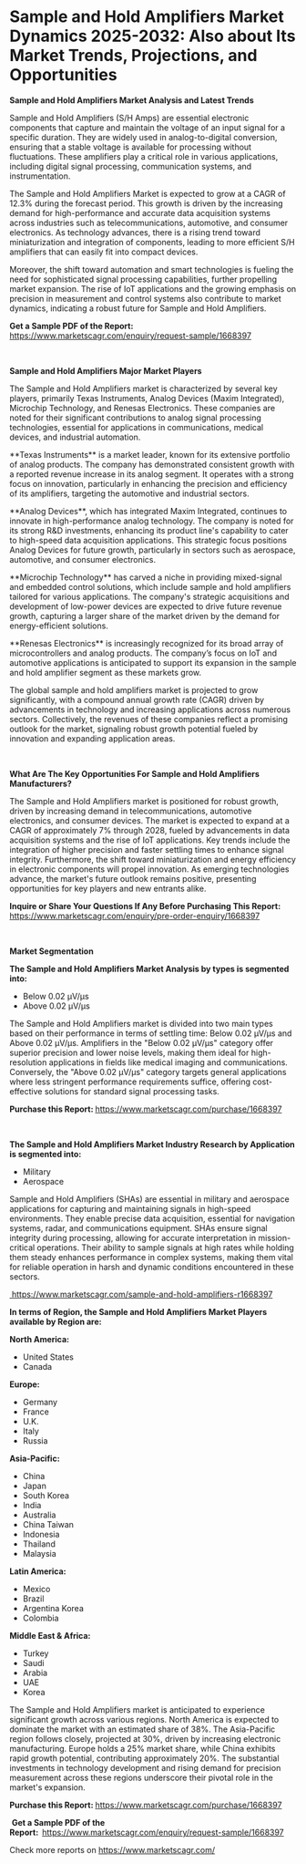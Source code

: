 <p><h1>Sample and Hold Amplifiers Market Dynamics 2025-2032: Also about Its Market Trends, Projections, and Opportunities</h1></p><p><strong>Sample and Hold Amplifiers Market Analysis and Latest Trends</strong></p>
<p><p>Sample and Hold Amplifiers (S/H Amps) are essential electronic components that capture and maintain the voltage of an input signal for a specific duration. They are widely used in analog-to-digital conversion, ensuring that a stable voltage is available for processing without fluctuations. These amplifiers play a critical role in various applications, including digital signal processing, communication systems, and instrumentation.</p><p>The Sample and Hold Amplifiers Market is expected to grow at a CAGR of 12.3% during the forecast period. This growth is driven by the increasing demand for high-performance and accurate data acquisition systems across industries such as telecommunications, automotive, and consumer electronics. As technology advances, there is a rising trend toward miniaturization and integration of components, leading to more efficient S/H amplifiers that can easily fit into compact devices.</p><p>Moreover, the shift toward automation and smart technologies is fueling the need for sophisticated signal processing capabilities, further propelling market expansion. The rise of IoT applications and the growing emphasis on precision in measurement and control systems also contribute to market dynamics, indicating a robust future for Sample and Hold Amplifiers.</p></p>
<p><strong>Get a Sample PDF of the Report:&nbsp;</strong> <a href="https://www.marketscagr.com/enquiry/request-sample/1668397?utm_campaign=2390&utm_medium=2&utm_source=Github&utm_content=ia&utm_term=20022025&utm_id=sample-and-hold-amplifiers">https://www.marketscagr.com/enquiry/request-sample/1668397</a></p>
<p>&nbsp;</p>
<p><strong>Sample and Hold Amplifiers Major Market Players</strong></p>
<p><p>The Sample and Hold Amplifiers market is characterized by several key players, primarily Texas Instruments, Analog Devices (Maxim Integrated), Microchip Technology, and Renesas Electronics. These companies are noted for their significant contributions to analog signal processing technologies, essential for applications in communications, medical devices, and industrial automation.</p><p>**Texas Instruments** is a market leader, known for its extensive portfolio of analog products. The company has demonstrated consistent growth with a reported revenue increase in its analog segment. It operates with a strong focus on innovation, particularly in enhancing the precision and efficiency of its amplifiers, targeting the automotive and industrial sectors. </p><p>**Analog Devices**, which has integrated Maxim Integrated, continues to innovate in high-performance analog technology. The company is noted for its strong R&D investments, enhancing its product line's capability to cater to high-speed data acquisition applications. This strategic focus positions Analog Devices for future growth, particularly in sectors such as aerospace, automotive, and consumer electronics.</p><p>**Microchip Technology** has carved a niche in providing mixed-signal and embedded control solutions, which include sample and hold amplifiers tailored for various applications. The company's strategic acquisitions and development of low-power devices are expected to drive future revenue growth, capturing a larger share of the market driven by the demand for energy-efficient solutions.</p><p>**Renesas Electronics** is increasingly recognized for its broad array of microcontrollers and analog products. The company’s focus on IoT and automotive applications is anticipated to support its expansion in the sample and hold amplifier segment as these markets grow.</p><p>The global sample and hold amplifiers market is projected to grow significantly, with a compound annual growth rate (CAGR) driven by advancements in technology and increasing applications across numerous sectors. Collectively, the revenues of these companies reflect a promising outlook for the market, signaling robust growth potential fueled by innovation and expanding application areas.</p></p>
<p>&nbsp;</p>
<p><strong>What Are The Key Opportunities For Sample and Hold Amplifiers Manufacturers?</strong></p>
<p><p>The Sample and Hold Amplifiers market is positioned for robust growth, driven by increasing demand in telecommunications, automotive electronics, and consumer devices. The market is expected to expand at a CAGR of approximately 7% through 2028, fueled by advancements in data acquisition systems and the rise of IoT applications. Key trends include the integration of higher precision and faster settling times to enhance signal integrity. Furthermore, the shift toward miniaturization and energy efficiency in electronic components will propel innovation. As emerging technologies advance, the market's future outlook remains positive, presenting opportunities for key players and new entrants alike.</p></p>
<p><strong>Inquire or Share Your Questions If Any Before Purchasing This Report:</strong> <a href="https://www.marketscagr.com/enquiry/pre-order-enquiry/1668397?utm_campaign=2390&utm_medium=2&utm_source=Github&utm_content=ia&utm_term=20022025&utm_id=sample-and-hold-amplifiers">https://www.marketscagr.com/enquiry/pre-order-enquiry/1668397</a></p>
<p>&nbsp;</p>
<p><strong>Market Segmentation</strong></p>
<p><strong>The Sample and Hold Amplifiers Market Analysis by types is segmented into:</strong></p>
<p><ul><li>Below 0.02 μV/μs</li><li>Above 0.02 μV/μs</li></ul></p>
<p><p>The Sample and Hold Amplifiers market is divided into two main types based on their performance in terms of settling time: Below 0.02 μV/μs and Above 0.02 μV/μs. Amplifiers in the "Below 0.02 μV/μs" category offer superior precision and lower noise levels, making them ideal for high-resolution applications in fields like medical imaging and communications. Conversely, the "Above 0.02 μV/μs" category targets general applications where less stringent performance requirements suffice, offering cost-effective solutions for standard signal processing tasks.</p></p>
<p><strong>Purchase this Report:&nbsp;</strong><a href="https://www.marketscagr.com/purchase/1668397?utm_campaign=2390&utm_medium=2&utm_source=Github&utm_content=ia&utm_term=20022025&utm_id=sample-and-hold-amplifiers">https://www.marketscagr.com/purchase/1668397</a></p>
<p>&nbsp;</p>
<p><strong>The Sample and Hold Amplifiers Market Industry Research by Application is segmented into:</strong></p>
<p><ul><li>Military</li><li>Aerospace</li></ul></p>
<p><p>Sample and Hold Amplifiers (SHAs) are essential in military and aerospace applications for capturing and maintaining signals in high-speed environments. They enable precise data acquisition, essential for navigation systems, radar, and communications equipment. SHAs ensure signal integrity during processing, allowing for accurate interpretation in mission-critical operations. Their ability to sample signals at high rates while holding them steady enhances performance in complex systems, making them vital for reliable operation in harsh and dynamic conditions encountered in these sectors.</p></p>
<p><a href="https://www.marketscagr.com/sample-and-hold-amplifiers-r1668397?utm_campaign=2390&utm_medium=2&utm_source=Github&utm_content=ia&utm_term=20022025&utm_id=sample-and-hold-amplifiers">&nbsp;https://www.marketscagr.com/sample-and-hold-amplifiers-r1668397</a></p>
<p><strong>In terms of Region, the Sample and Hold Amplifiers Market Players available by Region are:</strong></p>
<p>
    <p> <strong> North America: </strong>
        <ul>
            <li>United States</li>
            <li>Canada</li>
        </ul>
        </p> 
    <p> <strong> Europe: </strong>
        <ul>
            <li>Germany</li>
            <li>France</li>
            <li>U.K.</li>
            <li>Italy</li>
            <li>Russia</li>
        </ul>
        </p> 
    <p> <strong> Asia-Pacific: </strong>
        <ul>
            <li>China</li>
            <li>Japan</li>
            <li>South Korea</li>
            <li>India</li>
            <li>Australia</li>
            <li>China Taiwan</li>
            <li>Indonesia</li>
            <li>Thailand</li>
            <li>Malaysia</li>
        </ul>
        </p> 
    <p> <strong> Latin America: </strong>
        <ul>
            <li>Mexico</li>
            <li>Brazil</li>
            <li>Argentina Korea</li>
            <li>Colombia</li>
        </ul>
        </p> 
    <p> <strong> Middle East & Africa: </strong>
        <ul>
            <li>Turkey</li>
            <li>Saudi</li>
            <li>Arabia</li>
            <li>UAE</li>
            <li>Korea</li>
        </ul>
    </p>
    </p>
<p><p>The Sample and Hold Amplifiers market is anticipated to experience significant growth across various regions. North America is expected to dominate the market with an estimated share of 38%. The Asia-Pacific region follows closely, projected at 30%, driven by increasing electronic manufacturing. Europe holds a 25% market share, while China exhibits rapid growth potential, contributing approximately 20%. The substantial investments in technology development and rising demand for precision measurement across these regions underscore their pivotal role in the market's expansion.</p></p>
<p><strong>Purchase this Report: </strong><a href="https://www.marketscagr.com/purchase/1668397?utm_campaign=2390&utm_medium=2&utm_source=Github&utm_content=ia&utm_term=20022025&utm_id=sample-and-hold-amplifiers">https://www.marketscagr.com/purchase/1668397</a></p>
<p>&nbsp;<strong>Get a Sample PDF of the Report:&nbsp;&nbsp;</strong><a href="https://www.marketscagr.com/enquiry/request-sample/1668397?utm_campaign=2390&utm_medium=2&utm_source=Github&utm_content=ia&utm_term=20022025&utm_id=sample-and-hold-amplifiers">https://www.marketscagr.com/enquiry/request-sample/1668397</a></p>
<p><strong></strong></p>
<p>Check more reports on <a href="https://www.marketscagr.com/?utm_campaign=2390&utm_medium=2&utm_source=Github&utm_content=ia&utm_term=20022025&utm_id=sample-and-hold-amplifiers">https://www.marketscagr.com/</a></p>